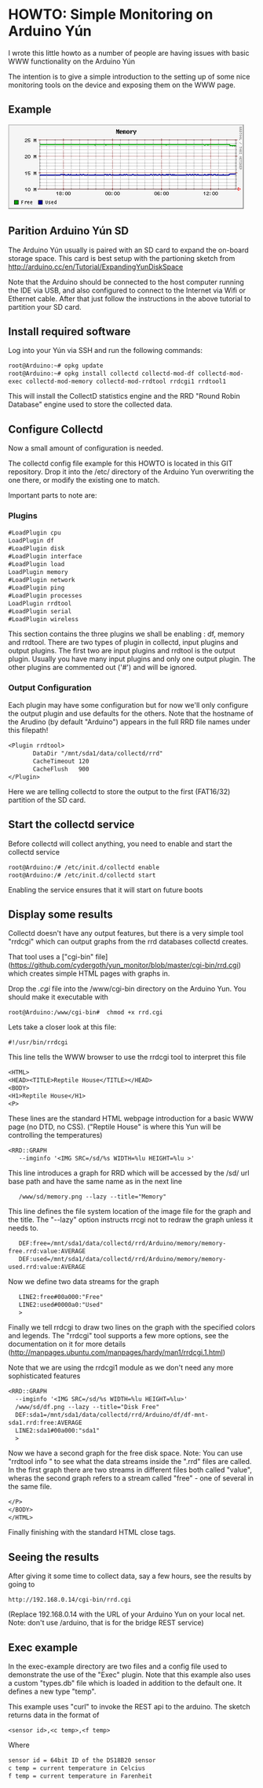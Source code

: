 HOWTO: Simple Monitoring on Arduino Yún 
=======================================

I wrote this little howto as a number of people are having issues with basic WWW functionality on the Arduino Yún

The intention is to give a simple introduction to the setting up of some nice monitoring tools on the device and exposing them on the WWW page.

Example
-------
![Sample Image](https://github.com/cydergoth/yun_monitor/blob/master/example/Reptile%20House_files/memory.png)

Parition Arduino Yún SD
-----------------------

The Arduino Yún usually is paired with an SD card to expand the on-board storage space. This card is best setup with the partioning sketch from http://arduino.cc/en/Tutorial/ExpandingYunDiskSpace

Note that the Arduino should be connected to the host computer running the IDE via USB, and also configured to connect to the Internet via Wifi or Ethernet cable. After that just follow the instructions in the above tutorial to partition your SD card.

Install required software
-------------------------

Log into your Yún via SSH and run the following commands:

    root@Arduino:~# opkg update
    root@Arduino:~# opkg install collectd collectd-mod-df collectd-mod-exec collectd-mod-memory collectd-mod-rrdtool rrdcgi1 rrdtool1

This will install the CollectD statistics engine and the RRD "Round Robin Database" engine used to store the collected data.

Configure Collectd
------------------

Now a small amount of configuration is needed.

The collectd config file example for this HOWTO is located in this GIT repository. Drop it into the /etc/ directory of the Arduino Yun overwriting the one there, or modify the existing one to match.

Important parts to note are:

### Plugins 

    #LoadPlugin cpu
    LoadPlugin df
    #LoadPlugin disk
    #LoadPlugin interface
    #LoadPlugin load
    LoadPlugin memory
    #LoadPlugin network
    #LoadPlugin ping
    #LoadPlugin processes
    LoadPlugin rrdtool
    #LoadPlugin serial
    #LoadPlugin wireless
    
This section contains the three plugins we shall be enabling : df, memory and rrdtool. There are two types of plugin in collectd, input plugins and output plugins. The first two are input plugins and rrdtool is the output plugin. Usually you have many input plugins and only one output plugin. The other plugins are commented out ('#') and will be ignored.

### Output Configuration

Each plugin may have some configuration but for now we'll only configure the output plugin and use defaults for the others. Note that the hostname of the Arudino (by default "Arduino") appears in the full RRD file names under this filepath!

    <Plugin rrdtool>
           DataDir "/mnt/sda1/data/collectd/rrd"
           CacheTimeout 120
           CacheFlush   900
    </Plugin>
    
Here we are telling collectd to store the output to the first (FAT16/32) partition of the SD card.

Start the collectd service
--------------------------

Before collectd will collect anything, you need to enable and start the collectd service

    root@Arduino:/# /etc/init.d/collectd enable
    root@Arduino:/# /etc/init.d/collectd start

Enabling the service ensures that it will start on future boots

Display some results
--------------------

Collectd doesn't have any output features, but there is a very simple tool "rrdcgi" which can output graphs from the rrd databases collectd creates.

That tool uses a ["cgi-bin" file] (https://github.com/cydergoth/yun_monitor/blob/master/cgi-bin/rrd.cgi) which creates simple HTML pages with graphs in. 

Drop the _.cgi_ file into the /www/cgi-bin directory on the Arduino Yun. You should make it executable with

    root@Arduino:/www/cgi-bin#  chmod +x rrd.cgi

Lets take a closer look at this file:

    #!/usr/bin/rrdcgi
    
This line tells the WWW browser to use the rrdcgi tool to interpret this file

    <HTML>
    <HEAD><TITLE>Reptile House</TITLE></HEAD>
    <BODY>
    <H1>Reptile House</H1>
    <P>
    
These lines are the standard HTML webpage introduction for a basic WWW page (no DTD, no CSS). ("Reptile House" is where this Yun will be controlling the temperatures)

    <RRD::GRAPH
       --imginfo '<IMG SRC=/sd/%s WIDTH=%lu HEIGHT=%lu >'
       
This line introduces a graph for RRD which will be accessed by the /sd/ url base path and have the same name as in the next line

       /www/sd/memory.png --lazy --title="Memory" 
       
This line defines the file system location of the image file for the graph and the title. The "--lazy" option instructs rrcgi not to redraw the graph unless it needs to. 

       DEF:free=/mnt/sda1/data/collectd/rrd/Arduino/memory/memory-free.rrd:value:AVERAGE 
       DEF:used=/mnt/sda1/data/collectd/rrd/Arduino/memory/memory-used.rrd:value:AVERAGE 

Now we define two data streams for the graph

       LINE2:free#00a000:"Free"
       LINE2:used#0000a0:"Used"
       >
    
Finally we tell rrdcgi to draw two lines on the graph with the specified colors and legends. The "rrdcgi" tool supports a few more options, see the documentation on it for more details (http://manpages.ubuntu.com/manpages/hardy/man1/rrdcgi.1.html)

Note that we are using the rrdcgi1 module as we don't need any more sophisticated features

    <RRD::GRAPH
      --imginfo '<IMG SRC=/sd/%s WIDTH=%lu HEIGHT=%lu>'
      /www/sd/df.png --lazy --title="Disk Free"
      DEF:sda1=/mnt/sda1/data/collectd/rrd/Arduino/df/df-mnt-sda1.rrd:free:AVERAGE
      LINE2:sda1#00a000:"sda1"
      >
      
Now we have a second graph for the free disk space. Note: You can use "rrdtool info <file>" to see what the data streams inside the ".rrd" files are called. In the first graph there are two streams in different files both called "value", wheras the second graph refers to a stream called "free" - one of several in the same file. 

    </P>
    </BODY>
    </HTML>

Finally finishing with the standard HTML close tags.

Seeing the results
------------------

After giving it some time to collect data, say a few hours, see the results by going to

    http://192.168.0.14/cgi-bin/rrd.cgi 
    
(Replace 192.168.0.14 with the URL of your Arduino Yun on your local net. Note: don't use /arduino, that is for the bridge REST service)

Exec example
------------
In the exec-example directory are two files and a config file used to demonstrate the use of the "Exec" plugin. Note that this example also uses a custom "types.db" file which is loaded in addition to the default one. It defines a new type "temp".

This example uses "curl" to invoke the REST api to the arduino. The sketch returns data in the format of 

    <sensor id>,<c temp>,<f temp>

Where 

    sensor id = 64bit ID of the DS18B20 sensor
    c temp = current temperature in Celcius
    f temp = current temperature in Farenheit
